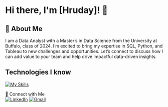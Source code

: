 <!--
**hruday21/hruday21** is a ✨ _special_ ✨ repository because its `README.md` (this file) appears on your GitHub profile.

Here are some ideas to get you started:

- 🔭 I’m currently working on ...
- 🌱 I’m currently learning ...
- 👯 I’m looking to collaborate on ...
- 🤔 I’m looking for help with ...
- 💬 Ask me about ...
- 📫 How to reach me: ...
- 😄 Pronouns: ...
- ⚡ Fun fact: ...
-->


# Hi there, I'm [Hruday]! 👋

## 🚀 About Me

I am a Data Analyst with a Master’s in Data Science from the University at Buffalo, class of 2024. I’m excited to bring my expertise in SQL, Python, and Tableau to new challenges and opportunities. Let’s connect to discuss how I can add value to your team and help drive impactful data-driven insights.

## Technologies I know  
[![My Skills](https://skillicons.dev/icons?i=mysql,py,r,github,aws,anaconda)](https://skillicons.dev)


🔗 Connect with Me  
[![LinkedIn](https://skillicons.dev/icons?i=linkedin)](https://www.linkedin.com/in/hruday-kumar-reddy-poreddy-81b793199) 
[![Gmail](https://skillicons.dev/icons?i=gmail)](mailto:poreddyhruday2100@gmail.com)


